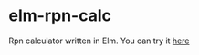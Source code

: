 # elm-rpn-calc

Rpn calculator written in Elm. You can try it [here](https://rawgit.com/martinos/rpn_calculator/master/index.html)
